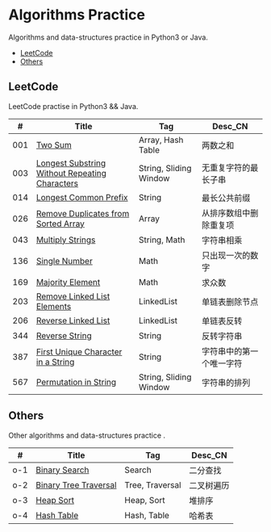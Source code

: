 # Algorithms Practice
Algorithms and data-structures practice in Python3 or Java.
- [LeetCode](#LeetCode)
- [Others](#Others)

## LeetCode
LeetCode practise in Python3 && Java.

| #   | Title                                               | Tag                    | Desc_CN                  |
| --- | --------------------------------------------------- | ---------------------- | ------------------------ |
| 001 | [Two Sum][001]                                        | Array, Hash Table      | 两数之和                 |
| 003 | [Longest Substring Without Repeating Characters][003] | String, Sliding Window | 无重复字符的最长子串     |
| 014 | [Longest Common Prefix][014]                         | String                 | 最长公共前缀             |
| 026 | [Remove Duplicates from Sorted Array][026]           | Array                  | 从排序数组中删除重复项   |
| 043 | [Multiply Strings][043]                              | String, Math           | 字符串相乘               |
| 136 | [Single Number][136]                                | Math                   | 只出现一次的数字         |
| 169 | [Majority Element][169]                             | Math                   | 求众数                   |
| 203 | [Remove Linked List Elements][203]                  | LinkedList             | 单链表删除节点           |
| 206 | [Reverse Linked List][206]                          | LinkedList             | 单链表反转               |
| 344 | [Reverse String][344]                               | String                 | 反转字符串               |
| 387 | [First Unique Character in a String][387]           | String                 | 字符串中的第一个唯一字符 |
| 567 | [Permutation in String][567]                        | String, Sliding Window | 字符串的排列             |


[001]: https://github.com/mantoudev/algorithms-practice/tree/master/01_LeetCode/001.%20Two%20Sum
[003]: https://github.com/mantoudev/algorithms-practice/tree/master/01_LeetCode/003.%20Longest%20Substring%20Without%20Repeating%20Characters
[014]: https://github.com/mantoudev/algorithms-practice/tree/master/01_LeetCode/014.%20Longest%20Common%20Prefix
[026]: https://github.com/mantoudev/algorithms-practice/blob/master/01_LeetCode/026.%20Remove%20Duplicates%20from%20Sorted%20Array/README.md
[043]: https://github.com/mantoudev/algorithms-practice/tree/master/01_LeetCode/043.%20Multiply%20Strings
[136]: https://github.com/mantoudev/algorithms-practice/tree/master/01_LeetCode/136.%20Single%20Number
[169]: https://github.com/mantoudev/algorithms-practice/tree/master/01_LeetCode/139.%20Majority.%20Element
[206]: https://github.com/mantoudev/algorithms-practice/blob/master/01_LeetCode/206.%20Reverse%20Linked%20List/README.md
[203]: https://github.com/mantoudev/algorithms-practice/blob/master/01_LeetCode/203.%20Remove%20Linked%20List%20Elements/README.md
[344]: https://github.com/mantoudev/algorithms-practice/edit/master/01_LeetCode/344.%20Reverse%20String/README.md
[387]: https://github.com/mantoudev/algorithms-practice/blob/master/01_LeetCode/387.%20First%20Unique%20Character%20in%20a%20String/README.md
[567]: https://github.com/mantoudev/algorithms-practice/tree/master/01_LeetCode/567.%20Permutation%20in%20String

## Others
Other algorithms and data-structures practice .

| #   | Title                        | Tag             | Desc_CN    |
| --- | ---------------------------- | --------------- | ---------- |
| o-1 | [Binary Search][o-1]         | Search          | 二分查找   |
| o-2 | [Binary Tree Traversal][o-2] | Tree, Traversal | 二叉树遍历 |
| o-3 | [Heap Sort][o-3]             | Heap, Sort      | 堆排序     |
| o-4 | [Hash Table][o-4]            | Hash, Table     | 哈希表     |


[o-1]: https://github.com/mantoudev/algorithms-practice/blob/master/02_Others/%E4%BA%8C%E5%88%86%E6%9F%A5%E6%89%BE/README.md
[o-2]: https://github.com/mantoudev/algorithms-practice/blob/master/02_Others/0-2.%20%E4%BA%8C%E5%8F%89%E6%A0%91%E9%81%8D%E5%8E%86%20/README.md
[o-3]: https://github.com/mantoudev/algorithms-practice/blob/master/02_Others/0-3.%20%E5%A0%86%E6%8E%92%E5%BA%8F/README.md
[o-4]: https://github.com/mantoudev/algorithms-practice/blob/master/02_Others/o-4.%20Hash%E8%A1%A8/README.md
